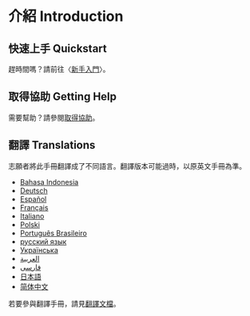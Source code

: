 # 介紹 Introduction

## 快速上手 Quickstart

趕時間嗎？請前往〈[新手入門](getting-started.md)〉。

## 取得協助 Getting Help

需要幫助？請參閱[取得協助](./getting-help.md)。

## 翻譯 Translations

志願者將此手冊翻譯成了不同語言。翻譯版本可能過時，以原英文手冊為準。

- [Bahasa Indonesia](https://apps.ankiweb.net/docs/manual.id.html)
- [Deutsch](https://web.archive.org/web/20240413080739/https://www.dennisproksch.de/anki)
- [Español](https://apps.ankiweb.net/docs/manual.es.html)
- [Français](https://apps.ankiweb.net/docs/manual.fr.html)
- [Italiano](https://web.archive.org/web/20160423223801/http://192.167.9.6/Anki_ITA/Manual_ITA.htm)
- [Polski](https://platynowy.github.io/anki-manual/)
- [Português Brasileiro](https://mizerablebr.github.io/anki-manual/)
- [русский язык](https://alexeygorelov.github.io/anki-manual-ru/)
- [Українська](https://astropsy999.github.io/anki-manual/)
- [العربية](https://abdnh.github.io/anki-manual/)
- [فارسى](http://ankidroid.ir/anki.pdf)
- [日本語](http://wikiwiki.jp/rage2050/)
- [简体中文](https://open-spaced-repetition.github.io/anki-manual-zh-CN/)

若要參與翻譯手冊，請見[翻譯文檔](https://translating.ankiweb.net/anki/manual.html)。
